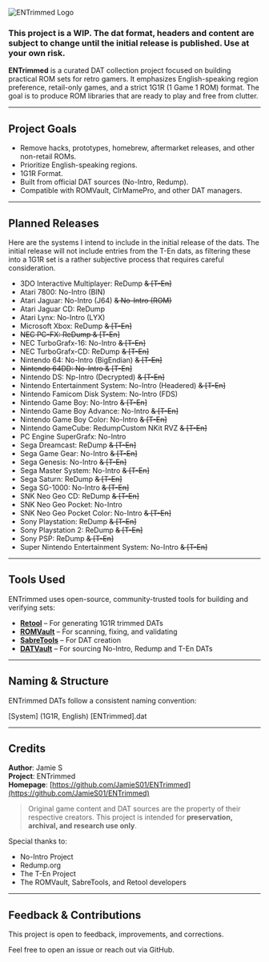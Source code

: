![ENTrimmed Logo](https://github.com/user-attachments/assets/0dd37a29-14e9-4d21-80a9-22f035606dcf)

### This project is a WIP. The dat format, headers and content are subject to change until the initial release is published. Use at your own risk.

**ENTrimmed** is a curated DAT collection project focused on building practical ROM sets for retro gamers. It emphasizes English-speaking region preference, retail-only games, and a strict 1G1R (1 Game 1 ROM) format. The goal is to produce ROM libraries that are ready to play and free from clutter.

---

## Project Goals

- Remove hacks, prototypes, homebrew, aftermarket releases, and other non-retail ROMs.
- Prioritize English-speaking regions.
- 1G1R Format.
- Built from official DAT sources (No-Intro, Redump).
- Compatible with ROMVault, ClrMamePro, and other DAT managers.

---

## Planned Releases

Here are the systems I intend to include in the initial release of the dats. The initial release will not include entries from the T-En dats, as filtering these into a 1G1R set is a rather subjective process that requires careful consideration.

- 3DO Interactive Multiplayer: ReDump ~~& [T-En]~~
- Atari 7800: No-Intro (BIN)
- Atari Jaguar: No-Intro (J64) ~~& No-Intro (ROM)~~
- Atari Jaguar CD: ReDump
- Atari Lynx: No-Intro (LYX)
- Microsoft Xbox: ReDump ~~& [T-En]~~
- ~~NEC PC-FX: ReDump & [T-En]~~
- NEC TurboGrafx-16: No-Intro ~~& [T-En]~~
- NEC TurboGrafx-CD: ReDump ~~& [T-En]~~
- Nintendo 64: No-Intro (BigEndian) ~~& [T-En]~~
- ~~Nintendo 64DD: No-Intro & [T-En]~~
- Nintendo DS: Np-Intro (Decrypted) ~~& [T-En]~~
- Nintendo Entertainment System: No-Intro (Headered) ~~& [T-En]~~
- Nintendo Famicom Disk System: No-Intro (FDS)
- Nintendo Game Boy: No-Intro ~~& [T-En]~~
- Nintendo Game Boy Advance: No-Intro ~~& [T-En]~~ 
- Nintendo Game Boy Color: No-Intro ~~& [T-En]~~ 
- Nintendo GameCube: RedumpCustom NKit RVZ ~~& [T-En]~~
- PC Engine SuperGrafx: No-Intro
- Sega Dreamcast: ReDump ~~& [T-En]~~
- Sega Game Gear: No-Intro ~~& [T-En]~~
- Sega Genesis: No-Intro ~~& [T-En]~~
- Sega Master System: No-Intro ~~& [T-En]~~
- Sega Saturn: ReDump ~~& [T-En]~~
- Sega SG-1000: No-Intro ~~& [T-En]~~
- SNK Neo Geo CD: ReDump ~~& [T-En]~~
- SNK Neo Geo Pocket: No-Intro
- SNK Neo Geo Pocket Color: No-Intro ~~& [T-En]~~
- Sony Playstation: ReDump ~~& [T-En]~~
- Sony Playstation 2: ReDump ~~& [T-En]~~
- Sony PSP: ReDump ~~& [T-En]~~
- Super Nintendo Entertainment System: No-Intro ~~& [T-En]~~

---

## Tools Used

ENTrimmed uses open-source, community-trusted tools for building and verifying sets:

- [**Retool**](https://github.com/unexpectedpanda/retool) – For generating 1G1R trimmed DATs
- [**ROMVault**](https://www.romvault.com/) – For scanning, fixing, and validating
- [**SabreTools**](https://github.com/SabreTools/SabreTools) – For DAT creation
- [**DATVault**](https://www.datvault.com/) – For sourcing No-Intro, Redump and T-En DATs

---

## Naming & Structure

ENTrimmed DATs follow a consistent naming convention:

[System] (1G1R, English) [ENTrimmed].dat

---

## Credits

**Author**: Jamie S  
**Project**: ENTrimmed   
**Homepage**: [https://github.com/JamieS01/ENTrimmed](https://github.com/JamieS01/ENTrimmed)

> Original game content and DAT sources are the property of their respective creators. This project is intended for **preservation, archival, and research use only**.

Special thanks to:
- No-Intro Project  
- Redump.org  
- The T-En Project  
- The ROMVault, SabreTools, and Retool developers

---

## Feedback & Contributions

This project is open to feedback, improvements, and corrections.

Feel free to open an issue or reach out via GitHub.
